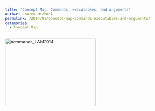 ```yaml
---
title: 'Concept Map: Commands, executables, and arguments'
author: Lauren Michael
permalink: /2014/09/concept-map-commands-executables-and-arguments/
categories:
  - Concept Map
---
```

[<img class="alignnone size-medium wp-image-8881" alt="commands_LAM2014" src="http://teaching.software-carpentry.org/wp-content/uploads/2014/09/commands_LAM2014-300x224.jpg" width="300" height="224" />][1]

 [1]: http://teaching.software-carpentry.org/wp-content/uploads/2014/09/commands_LAM2014.jpg
